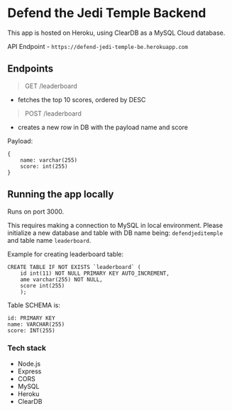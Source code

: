 # Defend the Jedi Temple Backend

This app is hosted on Heroku, using ClearDB as a MySQL Cloud database.

API Endpoint - `https://defend-jedi-temple-be.herokuapp.com`

## Endpoints

> GET /leaderboard

- fetches the top 10 scores, ordered by DESC

> POST /leaderboard

- creates a new row in DB with the payload name and score

Payload:

```
{
    name: varchar(255)
    score: int(255)
}
```

## Running the app locally

Runs on port 3000.

This requires making a connection to MySQL in local environment. Please initialize a new database and table with DB name being: `defendjeditemple` and table name `leaderboard`.

Example for creating leaderboard table:

```
CREATE TABLE IF NOT EXISTS `leaderboard` (
    id int(11) NOT NULL PRIMARY KEY AUTO_INCREMENT,
    ame varchar(255) NOT NULL,
    score int(255)
    );
```

Table SCHEMA is:

```
id: PRIMARY KEY
name: VARCHAR(255)
score: INT(255)
```

### Tech stack

- Node.js
- Express
- CORS
- MySQL
- Heroku
- ClearDB

